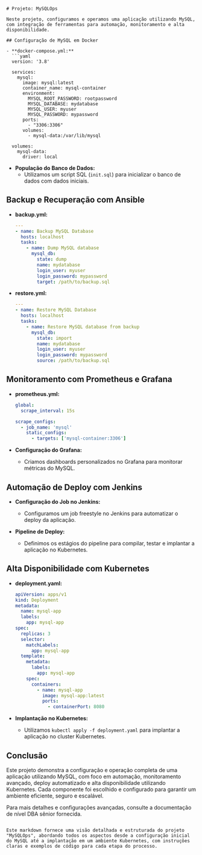 
```
# Projeto: MySQLOps

Neste projeto, configuramos e operamos uma aplicação utilizando MySQL, com integração de ferramentas para automação, monitoramento e alta disponibilidade.

## Configuração de MySQL em Docker

- **docker-compose.yml:**
  ```yaml
  version: '3.8'

  services:
    mysql:
      image: mysql:latest
      container_name: mysql-container
      environment:
        MYSQL_ROOT_PASSWORD: rootpassword
        MYSQL_DATABASE: mydatabase
        MYSQL_USER: myuser
        MYSQL_PASSWORD: mypassword
      ports:
        - "3306:3306"
      volumes:
        - mysql-data:/var/lib/mysql

  volumes:
    mysql-data:
      driver: local
  ```

- **População do Banco de Dados:**
  - Utilizamos um script SQL (`init.sql`) para inicializar o banco de dados com dados iniciais.

## Backup e Recuperação com Ansible

- **backup.yml:**
  ```yaml
  ---
  - name: Backup MySQL Database
    hosts: localhost
    tasks:
      - name: Dump MySQL database
        mysql_db:
          state: dump
          name: mydatabase
          login_user: myuser
          login_password: mypassword
          target: /path/to/backup.sql
  ```

- **restore.yml:**
  ```yaml
  ---
  - name: Restore MySQL Database
    hosts: localhost
    tasks:
      - name: Restore MySQL database from backup
        mysql_db:
          state: import
          name: mydatabase
          login_user: myuser
          login_password: mypassword
          source: /path/to/backup.sql
  ```

## Monitoramento com Prometheus e Grafana

- **prometheus.yml:**
  ```yaml
  global:
    scrape_interval: 15s

  scrape_configs:
    - job_name: 'mysql'
      static_configs:
        - targets: ['mysql-container:3306']
  ```

- **Configuração do Grafana:**
  - Criamos dashboards personalizados no Grafana para monitorar métricas do MySQL.

## Automação de Deploy com Jenkins

- **Configuração do Job no Jenkins:**
  - Configuramos um job freestyle no Jenkins para automatizar o deploy da aplicação.

- **Pipeline de Deploy:**
  - Definimos os estágios do pipeline para compilar, testar e implantar a aplicação no Kubernetes.

## Alta Disponibilidade com Kubernetes

- **deployment.yaml:**
  ```yaml
  apiVersion: apps/v1
  kind: Deployment
  metadata:
    name: mysql-app
    labels:
      app: mysql-app
  spec:
    replicas: 3
    selector:
      matchLabels:
        app: mysql-app
    template:
      metadata:
        labels:
          app: mysql-app
      spec:
        containers:
          - name: mysql-app
            image: mysql-app:latest
            ports:
              - containerPort: 8080
  ```

- **Implantação no Kubernetes:**
  - Utilizamos `kubectl apply -f deployment.yaml` para implantar a aplicação no cluster Kubernetes.

## Conclusão

Este projeto demonstra a configuração e operação completa de uma aplicação utilizando MySQL, com foco em automação, monitoramento avançado, deploy automatizado e alta disponibilidade utilizando Kubernetes. Cada componente foi escolhido e configurado para garantir um ambiente eficiente, seguro e escalável.

Para mais detalhes e configurações avançadas, consulte a documentação de nível DBA sênior fornecida.
```

Este markdown fornece uma visão detalhada e estruturada do projeto "MySQLOps", abordando todos os aspectos desde a configuração inicial do MySQL até a implantação em um ambiente Kubernetes, com instruções claras e exemplos de código para cada etapa do processo.
